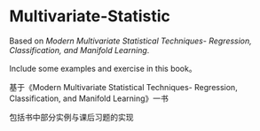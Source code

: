 # Multivariate-Statistic
Based on *Modern Multivariate Statistical Techniques- Regression, Classification, and Manifold Learning*.

Include some examples and exercise in this book。 

基于《Modern Multivariate Statistical Techniques- Regression, Classification, and Manifold Learning》一书

包括书中部分实例与课后习题的实现
